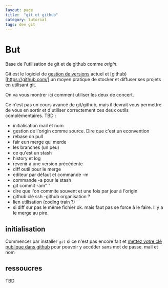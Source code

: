 ```yaml
---
layout: page
title:  "git et github"
category: tutorial
tags: dev git 
---
```


# But

Base de l'utilisation de git et de github comme *origin*.

Git est le logiciel de [gestion de versions](https://fr.wikipedia.org/wiki/Gestion_de_versions) actuel et [github)[https://github.com/] un moyen pratique de stocker et diffuser ses projets en utilisant git.

On va vous montrer ici comment utiliser les deux de concert. 

Ce n'est pas un cours avancé de git/github, mais il devrait vous permettre de vous en sortir et d'utiliser correctement ces deux outils complémentaires.
TBD :

  - initialisation mail et nom
  - gestion de l'origin comme source. Dire que c'est un econvention
  - rebase on pull
  - fair eun merge qui merde
  - les branches (un peu)
  - ce qu'est un stash
  - history et log
  - revenir à une version précédente
  - diff outil pour le merge
  - editeur par défaut et commande -m 
  - commande -a pour le stash
  - git commit -am"  "
  - dire que l'on commite souvent et une fois par jour à l'origin
  - github clé ssh
  -github organisation ?
  - lien utilisation (coding train ?)
  - si diff sur pas le même fichier ok. mais faut pas se force à le faire. Il y a le merge au pire.

## initialisation 


Commencer par installer `git` si ce n'est pas encore fait et [mettez votre clé publique dans github](https://docs.github.com/en/github/authenticating-to-github/adding-a-new-ssh-key-to-your-github-account) pour pouvoir y accéder sans mot de passe.
mail et nom



## ressoucres

TBD
